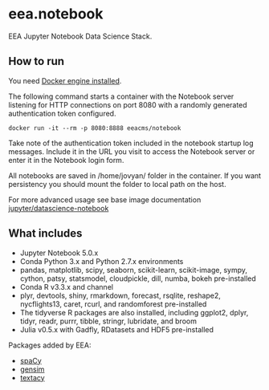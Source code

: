 # eea.notebook

EEA Jupyter Notebook Data Science Stack.

## How to run

You need [Docker engine installed](https://docs.docker.com/engine/installation/).

The following command starts a container with the Notebook server listening for
HTTP connections on port 8080 with a randomly generated authentication token 
configured.

```
docker run -it --rm -p 8080:8888 eeacms/notebook
```

Take note of the authentication token included in the notebook startup log 
messages. Include it in the URL you visit to access the Notebook server or enter
it in the Notebook login form.

All notebooks are saved in /home/jovyan/ folder in the container. If you want
persistency you should mount the folder to local path on the host.

For more advanced usage see base image documentation
[jupyter/datascience-notebook](https://github.com/jupyter/docker-stacks/tree/master/datascience-notebook)

## What includes

- Jupyter Notebook 5.0.x
- Conda Python 3.x and Python 2.7.x environments
- pandas, matplotlib, scipy, seaborn, scikit-learn, scikit-image, sympy, cython, patsy, statsmodel, cloudpickle, dill, numba, bokeh pre-installed
- Conda R v3.3.x and channel
- plyr, devtools, shiny, rmarkdown, forecast, rsqlite, reshape2, nycflights13, caret, rcurl, and randomforest pre-installed
- The tidyverse R packages are also installed, including ggplot2, dplyr, tidyr, readr, purrr, tibble, stringr, lubridate, and broom
- Julia v0.5.x with Gadfly, RDatasets and HDF5 pre-installed

Packages added by EEA:

 - [spaCy](https://spacy.io/)
 - [gensim](https://radimrehurek.com/gensim/)
 - [textacy](http://textacy.readthedocs.io/en/latest/)